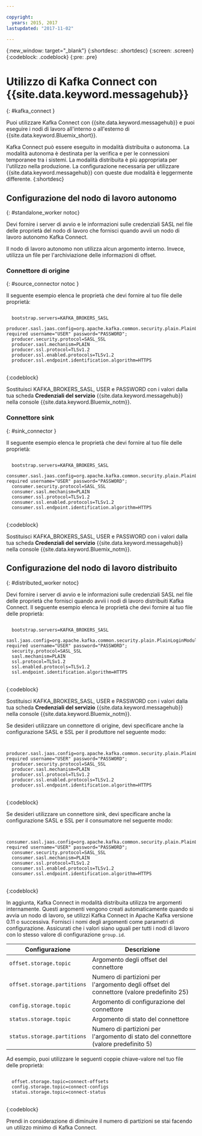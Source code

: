 ```yaml
---

copyright:
  years: 2015, 2017
lastupdated: "2017-11-02"

---
```


{:new_window: target="_blank"}
{:shortdesc: .shortdesc}
{:screen: .screen}
{:codeblock: .codeblock}
{:pre: .pre}

# Utilizzo di Kafka Connect con {{site.data.keyword.messagehub}}
{: #kafka_connect }

Puoi utilizzare Kafka Connect con {{site.data.keyword.messagehub}} e puoi eseguire i nodi di lavoro all'interno o all'esterno di {{site.data.keyword.Bluemix_short}}.

Kafka Connect può essere eseguito in modalità distribuita o autonoma. La modalità autonoma è destinata per la verifica e per le connessioni temporanee tra i sistemi. La modalità distribuita è più appropriata per l'utilizzo nella produzione. La configurazione necessaria per utilizzare {{site.data.keyword.messagehub}} con queste due modalità è leggermente differente.
{:shortdesc}

## Configurazione del nodo di lavoro autonomo
{: #standalone_worker notoc}

Devi fornire i server di avvio e le informazioni sulle credenziali SASL nel file delle proprietà del nodo di lavoro che fornisci quando avvii un nodo di lavoro autonomo Kafka Connect.

Il nodo di lavoro autonomo non utilizza alcun argomento interno. Invece, utilizza un file per l'archiviazione delle informazioni di offset.

### Connettore di origine 
{: #source_connector notoc }

Il seguente esempio elenca le proprietà che devi fornire al tuo file delle proprietà:

<pre>
<code>
  bootstrap.servers=KAFKA_BROKERS_SASL
  producer.sasl.jaas.config=org.apache.kafka.common.security.plain.PlainLoginModule required username="USER" password="PASSWORD";
  producer.security.protocol=SASL_SSL
  producer.sasl.mechanism=PLAIN
  producer.ssl.protocol=TLSv1.2
  producer.ssl.enabled.protocols=TLSv1.2
  producer.ssl.endpoint.identification.algorithm=HTTPS
</code>
</pre>
{:codeblock}

Sostituisci KAFKA_BROKERS_SASL, USER e PASSWORD con i valori dalla tua scheda **Credenziali del servizio** {{site.data.keyword.messagehub}} nella console
{{site.data.keyword.Bluemix_notm}}.

### Connettore sink
{: #sink_connector }

Il seguente esempio elenca le proprietà che devi fornire al tuo file delle proprietà:

<pre>
<code>
  bootstrap.servers=KAFKA_BROKERS_SASL
  consumer.sasl.jaas.config=org.apache.kafka.common.security.plain.PlainLoginModule required username="USER" password="PASSWORD";
  consumer.security.protocol=SASL_SSL
  consumer.sasl.mechanism=PLAIN
  consumer.ssl.protocol=TLSv1.2
  consumer.ssl.enabled.protocols=TLSv1.2
  consumer.ssl.endpoint.identification.algorithm=HTTPS
</code>
</pre>
{:codeblock}

Sostituisci KAFKA_BROKERS_SASL, USER e PASSWORD con i valori dalla tua scheda **Credenziali del servizio** {{site.data.keyword.messagehub}} nella console
{{site.data.keyword.Bluemix_notm}}.

## Configurazione del nodo di lavoro distribuito 
{: #distributed_worker notoc}

Devi fornire i server di avvio e le informazioni sulle credenziali SASL nel file delle proprietà che fornisci quando avvii i nodi di lavoro distribuiti Kafka Connect. Il seguente esempio elenca le proprietà che devi fornire al tuo file delle proprietà:

<pre>
<code>
  bootstrap.servers=KAFKA_BROKERS_SASL
  sasl.jaas.config=org.apache.kafka.common.security.plain.PlainLoginModule required username="USER" password="PASSWORD";
  security.protocol=SASL_SSL
  sasl.mechanism=PLAIN
  ssl.protocol=TLSv1.2
  ssl.enabled.protocols=TLSv1.2
  ssl.endpoint.identification.algorithm=HTTPS
</code>
</pre>
{:codeblock}

Sostituisci KAFKA_BROKERS_SASL, USER e PASSWORD con i valori dalla tua scheda **Credenziali del servizio** {{site.data.keyword.messagehub}} nella console
{{site.data.keyword.Bluemix_notm}}.

Se desideri utilizzare un connettore di origine, devi specificare anche la configurazione SASL e SSL per il produttore nel seguente modo:

<pre>
<code>
  producer.sasl.jaas.config=org.apache.kafka.common.security.plain.PlainLoginModule required username="USER" password="PASSWORD";
  producer.security.protocol=SASL_SSL
  producer.sasl.mechanism=PLAIN
  producer.ssl.protocol=TLSv1.2
  producer.ssl.enabled.protocols=TLSv1.2
  producer.ssl.endpoint.identification.algorithm=HTTPS
</code>
</pre>
{:codeblock}

Se desideri utilizzare un connettore sink, devi specificare anche la configurazione SASL e SSL per il consumatore nel seguente modo:

<pre>
<code>
  consumer.sasl.jaas.config=org.apache.kafka.common.security.plain.PlainLoginModule required username="USER" password="PASSWORD";
  consumer.security.protocol=SASL_SSL
  consumer.sasl.mechanism=PLAIN
  consumer.ssl.protocol=TLSv1.2
  consumer.ssl.enabled.protocols=TLSv1.2
  consumer.ssl.endpoint.identification.algorithm=HTTPS
</code>
</pre>
{:codeblock}

In aggiunta, Kafka Connect in modalità distribuita utilizza tre argomenti internamente. Questi argomenti vengono creati automaticamente quando si avvia un nodo di lavoro, se utilizzi Kafka Connect in Apache Kafka versione 0.11 o successiva. Fornisci i nomi degli argomenti come parametri di configurazione. Assicurati che i valori siano uguali per tutti i nodi di lavoro con lo stesso valore di configurazione `group.id`.

| Configurazione               | Descrizione                                                         |
| --------------------------- | ------------------------------------------------------------------- |
| `offset.storage.topic`      | Argomento degli offset del connettore                                             |
| `offset.storage.partitions` | Numero di partizioni per l'argomento degli offset del connettore (valore predefinito 25) |
| `config.storage.topic`      | Argomento di configurazione del connettore                                       |
| `status.storage.topic`      | Argomento di stato del connettore                                              |
| `status.storage.partitions` | Numero di partizioni per l'argomento di stato del connettore (valore predefinito 5)          |

Ad esempio, puoi utilizzare le seguenti coppie chiave-valore nel tuo file delle proprietà:

<pre>
<code>
  offset.storage.topic=connect-offsets
  config.storage.topic=connect-configs
  status.storage.topic=connect-status
</code>
</pre>
{:codeblock}

Prendi in considerazione di diminuire il numero di partizioni se stai facendo un utilizzo minimo di Kafka Connect.



